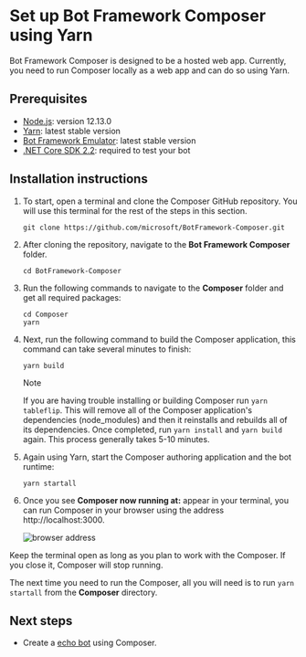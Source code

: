 # Set up Bot Framework Composer using Yarn

Bot Framework Composer is designed to be a hosted web app. Currently, you need to run Composer locally as a web app and can do so using Yarn. 

<!---To set up and install Composer with docker you can read more [here](link to docker setup).-->

## Prerequisites

- [Node.js](https://nodejs.org/dist/v12.13.0/): version 12.13.0
- [Yarn](https://yarnpkg.com/en/docs/install): latest stable version
- [Bot Framework Emulator](https://github.com/microsoft/BotFramework-Emulator/releases/latest): latest stable version
- [.NET Core SDK 2.2](https://dotnet.microsoft.com/download/dotnet-core/2.2): required to test your bot

## Installation instructions
1. To start, open a terminal and clone the Composer GitHub repository. You will use this terminal for the rest of the steps in this section.

    ```
    git clone https://github.com/microsoft/BotFramework-Composer.git
    ```

2. After cloning the repository, navigate to the **Bot Framework Composer** folder.

    ```
    cd BotFramework-Composer 
    ```

3. Run the following commands to navigate to the **Composer** folder and get all required packages:

    ```
    cd Composer
    yarn 
    ```

4. Next, run the following command to build the Composer application, this command can take several minutes to finish:

    ```
    yarn build 
    ```
  
   > [!NOTE]
   > If you are having trouble installing or building Composer run `yarn tableflip`. This will remove all of the Composer application's dependencies (node_modules) and then it reinstalls and rebuilds all of its dependencies. Once completed, run `yarn install` and `yarn build` again. This process generally takes 5-10 minutes.

5. Again using Yarn, start the Composer authoring application and the bot runtime:

    ```
    yarn startall
    ```

6. Once you see **Composer now running at:** appear in your terminal, you can run Composer in your browser using the address http://localhost:3000.

    ![browser address](./media/setup-yarn/address.png)

Keep the terminal open as long as you plan to work with the Composer. If you close it, Composer will stop running. 

The next time you need to run the Composer, all you will need is to run `yarn startall` from the **Composer** directory.

## Next steps

- Create a [echo bot](./quickstart-create-bot.md) using Composer.
